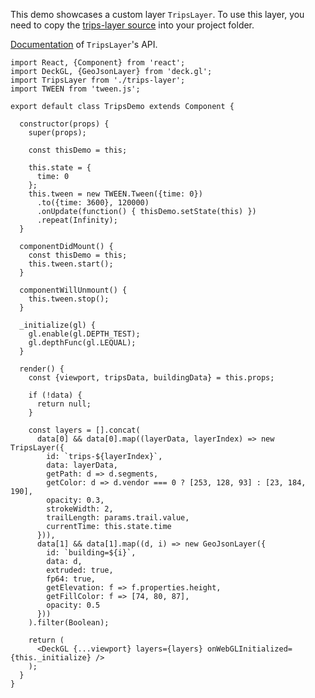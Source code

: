 This demo showcases a custom layer `TripsLayer`. To use this layer, you need to copy
the [trips-layer source](https://github.com/uber/deck.gl/tree/master/examples/sample-layers)
into your project folder.

[Documentation](https://github.com/uber/deck.gl/blob/master/examples/sample-layers/trips-layer/README.md) of
`TripsLayer`'s API.

```
import React, {Component} from 'react';
import DeckGL, {GeoJsonLayer} from 'deck.gl';
import TripsLayer from './trips-layer';
import TWEEN from 'tween.js';

export default class TripsDemo extends Component {

  constructor(props) {
    super(props);

    const thisDemo = this;

    this.state = {
      time: 0
    };
    this.tween = new TWEEN.Tween({time: 0})
      .to({time: 3600}, 120000)
      .onUpdate(function() { thisDemo.setState(this) })
      .repeat(Infinity);
  }

  componentDidMount() {
    const thisDemo = this;
    this.tween.start();
  }

  componentWillUnmount() {
    this.tween.stop();
  }

  _initialize(gl) {
    gl.enable(gl.DEPTH_TEST);
    gl.depthFunc(gl.LEQUAL);
  }

  render() {
    const {viewport, tripsData, buildingData} = this.props;

    if (!data) {
      return null;
    }

    const layers = [].concat(
      data[0] && data[0].map((layerData, layerIndex) => new TripsLayer({
        id: `trips-${layerIndex}`,
        data: layerData,
        getPath: d => d.segments,
        getColor: d => d.vendor === 0 ? [253, 128, 93] : [23, 184, 190],
        opacity: 0.3,
        strokeWidth: 2,
        trailLength: params.trail.value,
        currentTime: this.state.time
      })),
      data[1] && data[1].map((d, i) => new GeoJsonLayer({
        id: `building=${i}`,
        data: d,
        extruded: true,
        fp64: true,
        getElevation: f => f.properties.height,
        getFillColor: f => [74, 80, 87],
        opacity: 0.5
      }))
    ).filter(Boolean);

    return (
      <DeckGL {...viewport} layers={layers} onWebGLInitialized={this._initialize} />
    );
  }
}
```
